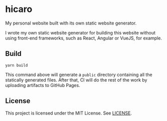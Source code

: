# hicaro

My personal website built with its own static website generator.

I wrote my own static website generator for building this website without using
front-end frameworks, such as React, Angular or VueJS, for example.

## Build

```
yarn build
```

This command above will generate a `public` directory containing all the statically generated files. After that, CI will do the rest of the work
by uploading artifacts to GitHub Pages.

## License

This project is licensed under the MIT License. See [LICENSE](./LICENSE).
